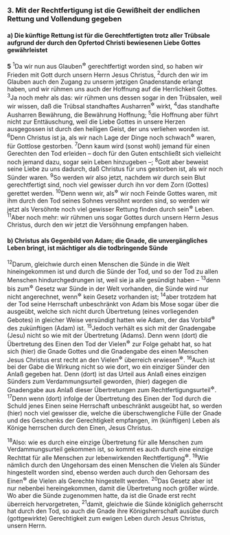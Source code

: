 ### 3. Mit der Rechtfertigung ist die Gewißheit der endlichen Rettung und Vollendung gegeben

#### a) Die künftige Rettung ist für die Gerechtfertigten trotz aller Trübsale aufgrund der durch den Opfertod Christi bewiesenen Liebe Gottes gewährleistet

__5__
<sup>1</sup>Da wir nun aus Glauben<sup title="= aufgrund des Glaubens">&#x2732;</sup> gerechtfertigt worden sind, so haben wir Frieden mit Gott durch unsern Herrn Jesus Christus,
<sup>2</sup>durch den wir im Glauben auch den Zugang zu unserm jetzigen Gnadenstande erlangt haben, und wir rühmen uns auch der Hoffnung auf die Herrlichkeit Gottes.
<sup>3</sup>Ja noch mehr als das: wir rühmen uns dessen sogar in den Trübsalen, weil wir wissen, daß die Trübsal standhaftes Ausharren<sup title="oder: Geduld">&#x2732;</sup> wirkt,
<sup>4</sup>das standhafte Ausharren Bewährung, die Bewährung Hoffnung;
<sup>5</sup>die Hoffnung aber führt nicht zur Enttäuschung, weil die Liebe Gottes in unsere Herzen ausgegossen ist durch den heiligen Geist, der uns verliehen worden ist.
<sup>6</sup>Denn Christus ist ja, als wir nach Lage der Dinge noch schwach<sup title="= in Sünden">&#x2732;</sup> waren, für Gottlose gestorben.
<sup>7</sup>Denn kaum wird (sonst wohl) jemand für einen Gerechten den Tod erleiden – doch für den Guten entschließt sich vielleicht noch jemand dazu, sogar sein Leben hinzugeben –;
<sup>8</sup>Gott aber beweist seine Liebe zu uns dadurch, daß Christus für uns gestorben ist, als wir noch Sünder waren.
<sup>9</sup>So werden wir also jetzt, nachdem wir durch sein Blut gerechtfertigt sind, noch viel gewisser durch ihn vor dem Zorn (Gottes) gerettet werden.
<sup>10</sup>Denn wenn wir, als<sup title="oder: obgleich">&#x2732;</sup> wir noch Feinde Gottes waren, mit ihm durch den Tod seines Sohnes versöhnt worden sind, so werden wir jetzt als Versöhnte noch viel gewisser Rettung finden durch sein<sup title="d.h. Christi">&#x2732;</sup> Leben.
<sup>11</sup>Aber noch mehr: wir rühmen uns sogar Gottes durch unsern Herrn Jesus Christus, durch den wir jetzt die Versöhnung empfangen haben.

#### b) Christus als Gegenbild von Adam; die Gnade, die unvergängliches Leben bringt, ist mächtiger als die todbringende Sünde

<sup>12</sup>Darum, gleichwie durch einen Menschen die Sünde in die Welt hineingekommen ist und durch die Sünde der Tod, und so der Tod zu allen Menschen hindurchgedrungen ist, weil sie ja alle gesündigt haben –
<sup>13</sup>denn bis zum<sup title="= schon vor dem">&#x2732;</sup> Gesetz war Sünde in der Welt vorhanden, die Sünde wird nur nicht angerechnet, wenn<sup title="oder: weil">&#x2732;</sup> kein Gesetz vorhanden ist;
<sup>14</sup>aber trotzdem hat der Tod seine Herrschaft unbeschränkt von Adam bis Mose sogar über die ausgeübt, welche sich nicht durch Übertretung (eines vorliegenden Gebotes) in gleicher Weise versündigt hatten wie Adam, der das Vorbild<sup title="oder: ein Gegenbild">&#x2732;</sup> des zukünftigen (Adam) ist.
<sup>15</sup>Jedoch verhält es sich mit der Gnadengabe (Jesu) nicht so wie mit der Übertretung (Adams). Denn wenn (dort) die Übertretung des Einen den Tod der Vielen<sup title="= aller Menschen">&#x2732;</sup> zur Folge gehabt hat, so hat sich (hier) die Gnade Gottes und die Gnadengabe des einen Menschen Jesus Christus erst recht an den Vielen<sup title="oder: für die Vielen">&#x2732;</sup> überreich erwiesen<sup title="= ausgewirkt">&#x2732;</sup>.
<sup>16</sup>Auch ist bei der Gabe die Wirkung nicht so wie dort, wo ein einziger Sünder den Anlaß gegeben hat. Denn (dort) ist das Urteil aus Anlaß eines einzigen Sünders zum Verdammungsurteil geworden, (hier) dagegen die Gnadengabe aus Anlaß dieser Übertretungen zum Rechtfertigungsurteil<sup title="= Freispruch">&#x2732;</sup>.
<sup>17</sup>Denn wenn (dort) infolge der Übertretung des Einen der Tod durch die Schuld jenes Einen seine Herrschaft unbeschränkt ausgeübt hat, so werden (hier) noch viel gewisser die, welche die überschwengliche Fülle der Gnade und des Geschenks der Gerechtigkeit empfangen, im (künftigen) Leben als Könige herrschen durch den Einen, Jesus Christus.

<sup>18</sup>Also: wie es durch eine einzige Übertretung für alle Menschen zum Verdammungsurteil gekommen ist, so kommt es auch durch eine einzige Rechttat für alle Menschen zur lebenwirkenden Rechtfertigung<sup title="= Freispruch">&#x2732;</sup>.
<sup>19</sup>Wie nämlich durch den Ungehorsam des einen Menschen die Vielen als Sünder hingestellt worden sind, ebenso werden auch durch den Gehorsam des Einen<sup title="Phil 2,8">&#x2732;</sup> die Vielen als Gerechte hingestellt werden.
<sup>20</sup>Das Gesetz aber ist nur nebenbei hereingekommen, damit die Übertretung noch größer würde. Wo aber die Sünde zugenommen hatte, da ist die Gnade erst recht überreich hervorgetreten,
<sup>21</sup>damit, gleichwie die Sünde königlich geherrscht hat durch den Tod, so auch die Gnade ihre Königsherrschaft ausübe durch (gottgewirkte) Gerechtigkeit zum ewigen Leben durch Jesus Christus, unsern Herrn.